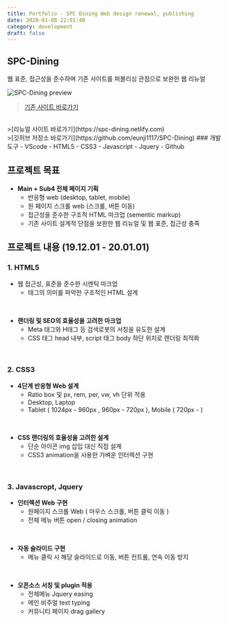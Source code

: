 ```yaml
---
title: Portfolio - SPC Dining Web design renewal, publishing
date: 2020-01-08 22:01:40
category: development
draft: false
---
```

## SPC-Dining
웹 표준, 접근성을 준수하며 기존 사이트를 퍼블리싱 관점으로 보완한 웹 리뉴얼

![SPC-Dining preview](./images/spc-dining.gif)
<!-- ![](https://media.giphy.com/media/MWdOAxxPDEhNKyzXVK/giphy.gif){: width="50%" height="50%"}{: .center} -->
>[기존 사이트 바로가기](http://dining.spc.co.kr/)
<br>
>[리뉴얼 사이트 바로가기](https://spc-dining.netlify.com)
<br>
>[깃허브 저장소 바로가기](https://github.com/eunji1117/SPC-Dining)
### 개발도구
  - VScode
  - HTML5
  - CSS3
  - Javascript
  - Jquery
  - Github

## 프로젝트 목표
- **Main + Sub4 전체 페이지 기획**
    - 반응형 web (desktop, tablet, mobile)
    - 원 페이지 스크롤 web (스크롤, 버튼 이동)
    - 접근성을 준수한 구조적 HTML 마크업 (sementic markup)
    - 기존 사이트 설계적 단점을 보완한 웹 리뉴얼 및 웹 표준, 접근성 충족

## 프로젝트 내용 (19.12.01 - 20.01.01)
### 1. HTML5
- 웹 접근성, 표준을 준수한 시멘틱 마크업
  - 태그의 의미를 파악한 구조적인 HTML 설계

<br>

- **랜더링 및 SEO의 효율성을 고려한 마크업**
  - Meta 태그와 H태그 등 검색로봇의 서칭을 유도한 설계
  - CSS 태그 head 내부, script 태그 body 하단 위치로 랜더링 최적화

<br>

### 2. CSS3
- **4단계 반응형 Web 설계**
  - Ratio box 및 px, rem, per, vw, vh 단위 적용
  - Desktop, Laptop
  - Tablet ( 1024px - 960px , 960px - 720px ), Mobile ( 720px - )

<br>

- **CSS 랜더링의 효율성을 고려한 설계**
  - 단순 아이콘 img 삽입 대신 직접 설계
  - CSS3 animation을 사용한 가벼운 인터렉션 구현

<br>

### 3. Javascropt, Jquery
- **인터렉션 Web 구현**
  - 원페이지 스크롤 Web ( 마우스 스크롤, 버튼 클릭 이동 )
  - 전체 메뉴 버튼 open / closing animation

<br>

- **자동 슬라이드 구현**
  - 메뉴 클릭 시 해당 슬라이드로 이동, 버튼 컨트롤, 연속 이동 방지

<br>

- **오픈소스 서칭 및 plugin 적용**
  - 전체메뉴 Jquery easing
  - 메인 비주얼 text typing
  - 커뮤니티 페이지 drag gallery

<br>
<br>

